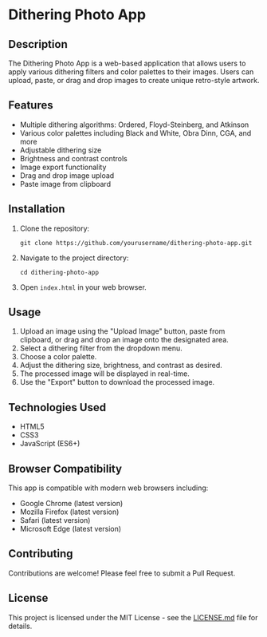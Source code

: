 # Dithering Photo App

## Description

The Dithering Photo App is a web-based application that allows users to apply various dithering filters and color palettes to their images. Users can upload, paste, or drag and drop images to create unique retro-style artwork.

## Features

- Multiple dithering algorithms: Ordered, Floyd-Steinberg, and Atkinson
- Various color palettes including Black and White, Obra Dinn, CGA, and more
- Adjustable dithering size
- Brightness and contrast controls
- Image export functionality
- Drag and drop image upload
- Paste image from clipboard

## Installation

1. Clone the repository:
   ```
   git clone https://github.com/yourusername/dithering-photo-app.git
   ```
2. Navigate to the project directory:
   ```
   cd dithering-photo-app
   ```
3. Open `index.html` in your web browser.

## Usage

1. Upload an image using the "Upload Image" button, paste from clipboard, or drag and drop an image onto the designated area.
2. Select a dithering filter from the dropdown menu.
3. Choose a color palette.
4. Adjust the dithering size, brightness, and contrast as desired.
5. The processed image will be displayed in real-time.
6. Use the "Export" button to download the processed image.

## Technologies Used

- HTML5
- CSS3
- JavaScript (ES6+)

## Browser Compatibility

This app is compatible with modern web browsers including:
- Google Chrome (latest version)
- Mozilla Firefox (latest version)
- Safari (latest version)
- Microsoft Edge (latest version)

## Contributing

Contributions are welcome! Please feel free to submit a Pull Request.

## License

This project is licensed under the MIT License - see the [LICENSE.md](LICENSE.md) file for details.